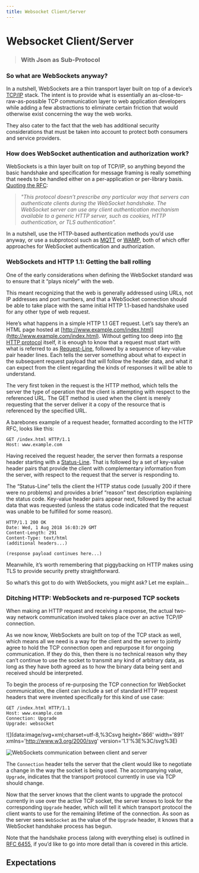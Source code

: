 ```yaml
---
title: Websocket Client/Server
---
```

# Websocket Client/Server

> ### With Json as Sub-Protocol

### So what are WebSockets anyway?

In a nutshell, WebSockets are a thin transport layer built on top of a device’s [TCP/IP](https://en.wikipedia.org/wiki/Transmission_Control_Protocol) stack. The intent is to provide what is essentially an as-close-to-raw-as-possible TCP communication layer to web application developers while adding a few abstractions to eliminate certain friction that would otherwise exist concerning the way the web works.

They also cater to the fact that the web has additional security considerations that must be taken into account to protect both consumers and service providers.

### How does WebSocket authentication and authorization work?

WebSockets is a thin layer built on top of TCP/IP, so anything beyond the basic handshake and specification for message framing is really something that needs to be handled either on a per-application or per-library basis. [Quoting the RFC](https://tools.ietf.org/html/rfc6455#section-10.5):

> _"This protocol doesn’t prescribe any particular way that servers can authenticate clients during the WebSocket handshake. The WebSocket server can use any client authentication mechanism available to a generic HTTP server, such as cookies, HTTP authentication, or TLS authentication"._

In a nutshell, use the HTTP-based authentication methods you’d use anyway, or use a subprotocol such as [MQTT](https://ably.com/topic/mqtt) or [WAMP](https://wamp-proto.org/static/rfc/draft-oberstet-hybi-crossbar-wamp.html), both of which offer approaches for WebSocket authentication and authorization.

### WebSockets and HTTP 1.1: Getting the ball rolling

One of the early considerations when defining the WebSocket standard was to ensure that it “plays nicely” with the web.

This meant recognizing that the web is generally addressed using URLs, not IP addresses and port numbers, and that a WebSocket connection should be able to take place with the same initial HTTP 1.1-based handshake used for any other type of web request.

Here’s what happens in a simple HTTP 1.1 GET request. Let’s say there’s an HTML page hosted at [http://www.example.com/index.html](http://www.example.com/index.html). Without getting too deep into [the HTTP protocol](https://tools.ietf.org/html/rfc2616) itself, it is enough to know that a request must start with what is referred to as [Request-Line](https://tools.ietf.org/html/rfc2616#section-5.1), followed by a sequence of key-value pair header lines. Each tells the server something about what to expect in the subsequent request payload that will follow the header data, and what it can expect from the client regarding the kinds of responses it will be able to understand.

The very first token in the request is the HTTP method, which tells the server the type of operation that the client is attempting with respect to the referenced URL. The GET method is used when the client is merely requesting that the server deliver it a copy of the resource that is referenced by the specified URL.

A barebones example of a request header, formatted according to the HTTP RFC, looks like this:

```plaintext
GET /index.html HTTP/1.1
Host: www.example.com

```

Having received the request header, the server then formats a response header starting with a [Status-Line](https://tools.ietf.org/html/rfc2616#section-6.1). That is followed by a set of key-value header pairs that provide the client with complementary information from the server, with respect to the request that the server is responding to.

The “Status-Line” tells the client the HTTP status code (usually 200 if there were no problems) and provides a brief “reason” text description explaining the status code. Key-value header pairs appear next, followed by the actual data that was requested (unless the status code indicated that the request was unable to be fulfilled for some reason).

```plaintext
HTTP/1.1 200 OK
Date: Wed, 1 Aug 2018 16:03:29 GMT
Content-Length: 291
Content-Type: text/html
(additional headers...)

(response payload continues here...)

```

Meanwhile, it’s worth remembering that piggybacking on HTTP makes using TLS to provide security pretty straightforward.

So what’s this got to do with WebSockets, you might ask? Let me explain...

### [](https://ably.com/topic/websockets#ditching-http-web-sockets-and-re-purposed-tcp-sockets)Ditching HTTP: WebSockets and re-purposed TCP sockets

When making an HTTP request and receiving a response, the actual two-way network communication involved takes place over an active TCP/IP connection.

As we now know, WebSockets are built on top of the TCP stack as well, which means all we need is a way for the client and the server to jointly agree to hold the TCP connection open and repurpose it for ongoing communication. If they do this, then there is no technical reason why they can’t continue to use the socket to transmit any kind of arbitrary data, as long as they have both agreed as to how the binary data being sent and received should be interpreted.

To begin the process of re-purposing the TCP connection for WebSocket communication, the client can include a set of standard HTTP request headers that were invented specifically for this kind of use case:

```plaintext
GET /index.html HTTP/1.1
Host: www.example.com
Connection: Upgrade
Upgrade: websocket

```

![](data:image/svg+xml;charset=utf-8,%3Csvg height='866' width='891' xmlns='http://www.w3.org/2000/svg' version='1.1'%3E%3C/svg%3E)

![WebSockets communication between client and server](https://images.ctfassets.net/ee3ypdtck0rk/0mExYcxsnzccWxnktAKjc/e26578a6c46c48a02308a222440c6d69/websockets.png?w=891&h=866&q=50&fm=png)

The `Connection` header tells the server that the client would like to negotiate a change in the way the socket is being used. The accompanying value, `Upgrade`, indicates that the transport protocol currently in use via TCP should change.

Now that the server knows that the client wants to upgrade the protocol currently in use over the active TCP socket, the server knows to look for the corresponding `Upgrade` header, which will tell it which transport protocol the client wants to use for the remaining lifetime of the connection. As soon as the server sees `WebSocket` as the value of the `Upgrade` header, it knows that a WebSocket handshake process has begun.

Note that the handshake process (along with everything else) is outlined in [RFC 6455](https://tools.ietf.org/html/rfc6455), if you’d like to go into more detail than is covered in this article.

## Expectations

